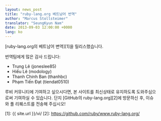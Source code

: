 ```yaml
---
layout: news_post
title: "ruby-lang.org 베트남어 번역"
author: "Marcus Stollsteimer"
translator: "SeungKyun Nam"
date: 2013-09-03 12:00:00 +0000
lang: ko
---
```


[ruby-lang.org의 베트남어 변역][1]을 릴리스했습니다.

번역팀에게 많은 감사 드립니다:

 * Trung Lê (joneslee85)
 * Hiếu Lê (modology)
 * Thanh Chinh Ban (thanhbc)
 * Phạm Tiến Đạt (tiendat0510)

루비 커뮤니티에 기여하고 싶으시다면,
본 사이트를 최신상태로 유지하도록 도와주심으로써 기여하실 수 있습니다.
단지 [GitHub의 ruby-lang.org][2]에 방문하신 후, 이슈와 풀 리퀘스트를 전송해 주십시오!

[1]: {{ site.url }}/vi/
[2]: https://github.com/ruby/www.ruby-lang.org/
